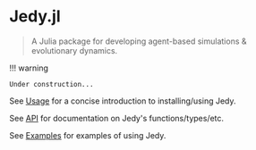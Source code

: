 # Jedy.jl

> A Julia package for developing agent-based simulations & evolutionary dynamics.

!!! warning

    Under construction...

See [Usage](@ref) for a concise introduction to installing/using Jedy.

See [API](@ref) for documentation on Jedy's functions/types/etc.

See [Examples](@ref) for examples of using Jedy.
